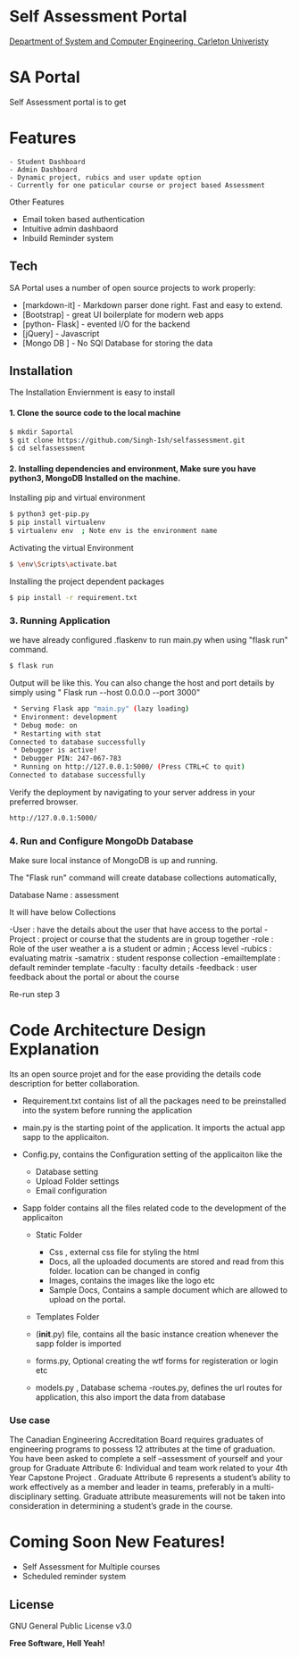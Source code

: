 # Self Assessment Portal 

[Department of System and Computer Engineering, 
Carleton Univeristy](https://carleton.ca/sce/)


# SA Portal 

Self Assessment portal is to get 


# Features 
    - Student Dashboard 
    - Admin Dashboard
    - Dynamic project, rubics and user update option 
    - Currently for one paticular course or project based Assessment
    
Other Features 
- Email token based authentication 
- Intuitive admin dashbaord 
- Inbuild Reminder system 

## Tech

SA Portal  uses a number of open source projects to work properly:


* [markdown-it] - Markdown parser done right. Fast and easy to extend.
* [Bootstrap] - great UI boilerplate for modern web apps
* [python- Flask] - evented I/O for the backend
* [jQuery] - Javascript
* [Mongo DB ] - No SQl Database for storing the data 


## Installation
The Installation Enviernment is easy to install 

#### 1. Clone the source code to the local machine 

```sh
$ mkdir Saportal 
$ git clone https://github.com/Singh-Ish/selfassessment.git
$ cd selfassessment
```
#### 2. Installing dependencies and environment, Make sure you have python3, MongoDB Installed on the machine. 

Installing pip and virtual environment 
```sh
$ python3 get-pip.py
$ pip install virtualenv
$ virtualenv env  ; Note env is the environment name 
```

Activating the virtual Environment

```sh
$ \env\Scripts\activate.bat
```

Installing the project dependent packages 

```sh
$ pip install -r requirement.txt
```
### 3. Running Application  
we have already configured .flaskenv to run main.py when using "flask run" command.

```sh
$ flask run
```
Output will be like this. You can also change the host and port details by simply using " Flask run --host 0.0.0.0 --port 3000" 
```sh
 * Serving Flask app "main.py" (lazy loading)
 * Environment: development
 * Debug mode: on
 * Restarting with stat
Connected to database successfully
 * Debugger is active!
 * Debugger PIN: 247-067-783
 * Running on http://127.0.0.1:5000/ (Press CTRL+C to quit)
Connected to database successfully
```

Verify the deployment by navigating to your server address in your preferred browser.
```sh
http://127.0.0.1:5000/ 
```

### 4. Run and Configure MongoDb Database

Make sure local instance of MongoDB is up and running.

The "Flask run" command will create database collections automatically, 

Database Name : assessment

It will have below Collections

-User : have the details about the user that have access to the portal 
-Project : project or course that the students are in group together 
-role : Role of the user weather a is a student or admin ; Access level 
-rubics : evaluating matrix 
-samatrix : student response collection 
-emailtemplate : default reminder template 
-faculty : faculty details 
-feedback : user feedback about the portal or about the course 

Re-run step 3 




# Code Architecture Design Explanation  
Its an open source projet and for the ease providing the details code description for better collaboration.

- Requirement.txt contains list of all the packages need to be preinstalled into the system before running the application 

- main.py is the starting point of the application. It imports the actual app sapp to the applicaiton.

- Config.py, contains the Configuration setting of the applicaiton like the 
    - Database setting 
    - Upload Folder settings 
    - Email configuration 


- Sapp folder contains all the files related code to the development of the applicaiton 
    - Static Folder
        - Css , external css file for styling the html  
        - Docs, all the uploaded documents are stored and read from this folder. location can be changed in config 
        - Images, contains the images like the logo etc
        - Sample Docs, Contains a sample document which are allowed to upload on the portal. 
    
    - Templates Folder 
    - (__init__.py) file, contains all the basic instance creation whenever the sapp folder is imported 
    - forms.py, Optional creating the wtf forms for registeration or login etc 
    - models.py , Database schema 
    -routes.py, defines the url routes for application, this also import the data from database 

### Use case 
The Canadian Engineering Accreditation Board requires graduates of engineering programs to possess 12 attributes at the time of graduation. You have been asked to complete a self –assessment of yourself and your group for Graduate Attribute 6: Individual and team work related to your 4th Year Capstone Project . Graduate Attribute 6 represents a student’s ability to work effectively as a member and leader in teams, preferably in a multi-disciplinary setting. Graduate attribute measurements will not be taken into consideration in determining a student’s grade in the course.


# Coming Soon New Features!
- Self Assessment for Multiple courses
- Scheduled reminder system 





License
----

GNU General Public License v3.0


**Free Software, Hell Yeah!**


   [git-repo-url]: <https://github.com/Singh-Ish/selfassessment.git>



 
